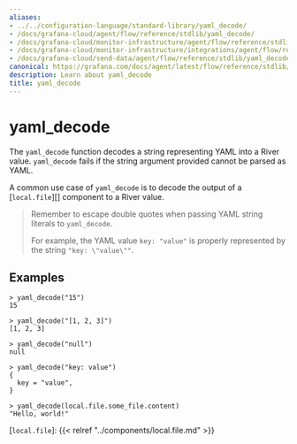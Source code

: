 ```yaml
---
aliases:
- ../../configuration-language/standard-library/yaml_decode/
- /docs/grafana-cloud/agent/flow/reference/stdlib/yaml_decode/
- /docs/grafana-cloud/monitor-infrastructure/agent/flow/reference/stdlib/yaml_decode/
- /docs/grafana-cloud/monitor-infrastructure/integrations/agent/flow/reference/stdlib/yaml_decode/
- /docs/grafana-cloud/send-data/agent/flow/reference/stdlib/yaml_decode/
canonical: https://grafana.com/docs/agent/latest/flow/reference/stdlib/yaml_decode/
description: Learn about yaml_decode
title: yaml_decode
---
```


# yaml_decode

The `yaml_decode` function decodes a string representing YAML into a River
value. `yaml_decode` fails if the string argument provided cannot be parsed as
YAML.

A common use case of `yaml_decode` is to decode the output of a
[`local.file`][] component to a River value.

> Remember to escape double quotes when passing YAML string literals to `yaml_decode`.
>
> For example, the YAML value `key: "value"` is properly represented by the
> string `"key: \"value\""`.

## Examples

```
> yaml_decode("15")
15

> yaml_decode("[1, 2, 3]")
[1, 2, 3]

> yaml_decode("null")
null

> yaml_decode("key: value")
{
  key = "value",
}

> yaml_decode(local.file.some_file.content)
"Hello, world!"
```

[`local.file`]: {{< relref "../components/local.file.md" >}}

